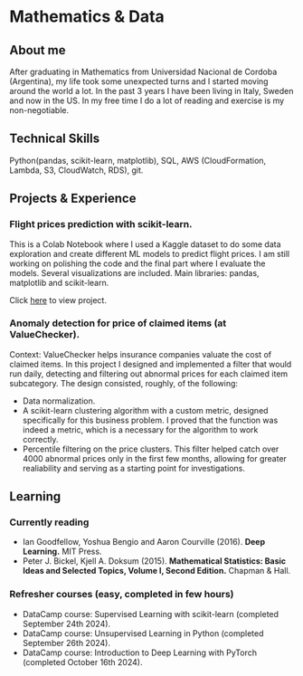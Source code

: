 # Mathematics & Data

## About me

After graduating in Mathematics from Universidad Nacional de Cordoba (Argentina), my life took some unexpected turns and I started moving around the world a lot. In the past 3 years I have been living in Italy, Sweden and now in the US. In my free time I do a lot of reading and exercise is my non-negotiable.

## Technical Skills

Python(pandas, scikit-learn, matplotlib), SQL, AWS (CloudFormation, Lambda, S3, CloudWatch, RDS), git.

## Projects & Experience

### Flight prices prediction with scikit-learn.
This is a Colab Notebook where I used a Kaggle dataset to do some data exploration and create different ML models to predict flight prices. I am still working on polishing the code and the final part where I evaluate the models. Several visualizations are included. Main libraries: pandas, matplotlib and scikit-learn.

Click [here](https://colab.research.google.com/drive/1HyltKJO8E6OiIl1F6biv0JRDnLGIpcYa?usp=sharing) to view project.

### Anomaly detection for price of claimed items (at ValueChecker).
Context: ValueChecker helps insurance companies valuate the cost of claimed items.
In this project I designed and implemented a filter that would run daily, detecting and filtering out abnormal prices for each claimed item subcategory. The design consisted, roughly, of the following:
- Data normalization.
- A scikit-learn clustering algorithm with a custom metric, designed specifically for this business problem. I proved that the function was indeed a metric, which is a necessary for the algorithm to work correctly.
- Percentile filtering on the price clusters.
This filter helped catch over 4000 abnormal prices only in the first few months, allowing for greater realiability and serving as a starting point for investigations.

## Learning

### Currently reading
- Ian Goodfellow, Yoshua Bengio and Aaron Courville (2016). **Deep Learning.** MIT Press.
- Peter J. Bickel, Kjell A. Doksum (2015). **Mathematical Statistics: Basic Ideas and Selected Topics, Volume I, Second Edition.** Chapman & Hall.

### Refresher courses (easy, completed in few hours)
- DataCamp course: Supervised Learning with scikit-learn (completed September 24th 2024).
- DataCamp course: Unsupervised Learning in Python (completed September 26th 2024).
- DataCamp course: Introduction to Deep Learning with PyTorch (completed October 16th 2024).
